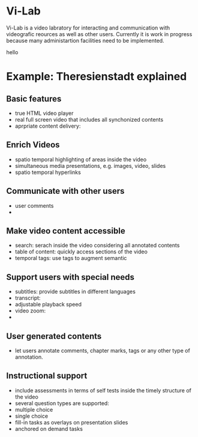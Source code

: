 

# Vi-Lab
Vi-Lab is a video labratory for interacting and communication with videografic reources as well as other users.
Currently it is work in progress because many administartion facilities need to be implemented.

hello

# Example: Theresienstadt explained

## Basic features
* true HTML video player
* real full screen video that includes all synchonized contents
* aprpriate content delivery: 

## Enrich Videos
* spatio temporal highlighting of areas inside the video
* simultaneous media presentations, e.g. images, video, slides
* spatio temporal hyperlinks


## Communicate with other users
* user comments
* 

## Make video content accessible
* search: serach inside the video considering all annotated contents
* table of content: quickly access sections of the video
* temporal tags: use tags to augment semantic

## Support users with special needs
* subtitles: provide subtitles in different languages
* transcript: 
* adjustable playback speed
* video zoom: 
* 

## User generated contents
* let users annotate comments, chapter marks, tags or any other type of annotation.

## Instructional support
* include assessments in terms of self tests inside the timely structure of the video
* several question types are supported:
 * multiple choice
 * single choice
 * fill-in tasks as overlays on presentation slides
 * anchored on demand tasks
 
 

